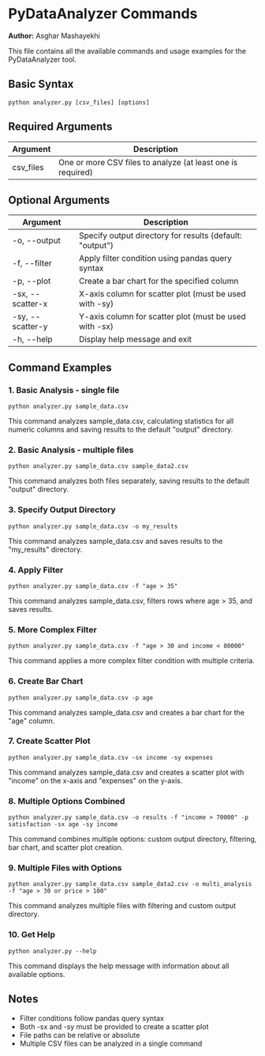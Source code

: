 # PyDataAnalyzer Commands

**Author:** Asghar Mashayekhi

This file contains all the available commands and usage examples for the PyDataAnalyzer tool.

## Basic Syntax

```
python analyzer.py [csv_files] [options]
```

## Required Arguments

| Argument | Description |
|----------|-------------|
| csv_files | One or more CSV files to analyze (at least one is required) |

## Optional Arguments

| Argument | Description |
|----------|-------------|
| -o, --output | Specify output directory for results (default: "output") |
| -f, --filter | Apply filter condition using pandas query syntax |
| -p, --plot | Create a bar chart for the specified column |
| -sx, --scatter-x | X-axis column for scatter plot (must be used with -sy) |
| -sy, --scatter-y | Y-axis column for scatter plot (must be used with -sx) |
| -h, --help | Display help message and exit |

## Command Examples

### 1. Basic Analysis - single file

```
python analyzer.py sample_data.csv
```

This command analyzes sample_data.csv, calculating statistics for all numeric columns and saving results to the default "output" directory.

### 2. Basic Analysis - multiple files

```
python analyzer.py sample_data.csv sample_data2.csv
```

This command analyzes both files separately, saving results to the default "output" directory.

### 3. Specify Output Directory

```
python analyzer.py sample_data.csv -o my_results
```

This command analyzes sample_data.csv and saves results to the "my_results" directory.

### 4. Apply Filter

```
python analyzer.py sample_data.csv -f "age > 35"
```

This command analyzes sample_data.csv, filters rows where age > 35, and saves results.

### 5. More Complex Filter

```
python analyzer.py sample_data.csv -f "age > 30 and income < 80000"
```

This command applies a more complex filter condition with multiple criteria.

### 6. Create Bar Chart

```
python analyzer.py sample_data.csv -p age
```

This command analyzes sample_data.csv and creates a bar chart for the "age" column.

### 7. Create Scatter Plot

```
python analyzer.py sample_data.csv -sx income -sy expenses
```

This command analyzes sample_data.csv and creates a scatter plot with "income" on the x-axis and "expenses" on the y-axis.

### 8. Multiple Options Combined

```
python analyzer.py sample_data.csv -o results -f "income > 70000" -p satisfaction -sx age -sy income
```

This command combines multiple options: custom output directory, filtering, bar chart, and scatter plot creation.

### 9. Multiple Files with Options

```
python analyzer.py sample_data.csv sample_data2.csv -o multi_analysis -f "age > 30 or price > 100"
```

This command analyzes multiple files with filtering and custom output directory.

### 10. Get Help

```
python analyzer.py --help
```

This command displays the help message with information about all available options.

## Notes

- Filter conditions follow pandas query syntax
- Both -sx and -sy must be provided to create a scatter plot
- File paths can be relative or absolute
- Multiple CSV files can be analyzed in a single command 